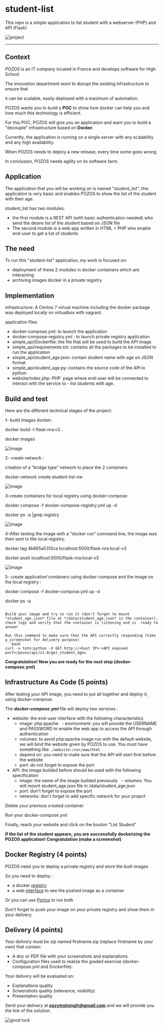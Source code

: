 # student-list 
This repo is a simple application to list student with a webserver (PHP) and API (Flask)

![project](https://user-images.githubusercontent.com/18481009/84582395-ba230b00-adeb-11ea-9453-22ed1be7e268.jpg)


------------



## Context

*POZOS*  is an IT company located in France and develops software for High School.

The innovation department want to disrupt the existing infrastructure to ensure that

it can be scalable, easily deployed with a maximum of automation.

POZOS wants you to build a **POC** to show how docker can help you and how much this technology is efficient.

For this POC, POZOS will give you an application and want you to build a "decouple" infrastructure based on **Docker**.

Currently, the application is running on a single server with any scalability and any high availability.

When POZOS needs to deploy a new release, every time some goes wrong.

In conclusion, POZOS needs agility on its software farm.


## Application


The application that you will be working on is named "*student_list*", this application is very basic and enables POZOS to show the list of the student with their age.

student_list has two modules:

- the first module is a REST API (with basic authentication needed) who send the desire list of the student based on JSON file
- The second module is a web app written in HTML + PHP who enable end-user to get a list of students

## The need


To run this "student-list" application, my work is focused on:
- deployment of these 2 modules in docker containers which are interacting
- archiving images docker in a private registry

## Implementation
infrastructure:
A Centos 7 virtual machine including the docker package was deployed locally on virtualbox with vagrant.


application files:
- docker-compose.yml: to launch the application
- docker-compose-registry.yml : to launch private registry application
- simple_api/Dockerfile: the file that will be used to build the API image 
- simple_api/requirements.txt: contains all the packages to be installed to run the application
- simple_api/student_age.json: contain student name with age on JSON format
- simple_api/student_age.py: contains the source code of the API in python
- website/index.php: PHP  page where end-user will be connected to interact with the service to - list students with age.



## Build and test

Here are the different technical stages of the project:

1- build images docker:

docker build -t flask-nra:v3 .

docker images

![image](https://github.com/ravelonanosy/mini-projet-docker/assets/138290448/7661dac8-20bf-4b72-88bc-8758746f92aa)

2- create network :

creation of a “bridge type” network to place the 2 containers

docker network create student-list-nw

![image](https://github.com/ravelonanosy/mini-projet-docker/assets/138290448/e4a747fc-8a32-431a-815f-9eee0cb2d7a3)

3-create containers for local registry using docker-compose:

docker compose -f docker-compose-registry.yml up -d

docker ps -a |grep registry

![image](https://github.com/ravelonanosy/mini-projet-docker/assets/138290448/c1b76e0d-9803-49d2-b800-2ef396b1c532)

4-After testing the image with a "docker run" command line, the image was then sent to the local registry:

docker tag 4b865a5312ca localhost:5000/flask-nra:local-v3

docker push localhost:5000/flask-nra:local-v3

![image](https://github.com/ravelonanosy/mini-projet-docker/assets/138290448/a215442f-f78d-4f62-a971-ec487c06535a)

5- create application'containers using docker-compose and the image on the local registry :

docker compose -f docker-compose.yml up -d

docker ps -a



```

Build your image and try to run it (don't forget to mount *student_age.json* file at */data/student_age.json* in the container), check logs and verify that the container is listening and is  ready to answer

Run this command to make sure that the API correctly responding (take a screenshot for delivery purpose)
```bash 
curl -u toto:python -X GET http://<host IP>:<API exposed port>/pozos/api/v1.0/get_student_ages
```

**Congratulation! Now you are ready for the next step (docker-compose.yml)**

## Infrastructure As Code (5 points)

After testing your API image, you need to put all together and deploy it, using docker-compose.

The ***docker-compose.yml*** file will deploy two services :

- website: the end-user interface with the following characteristics
   - image: php:apache
   - environment: you will provide the USERNAME and PASSWORD to enable the web app to access the API through authentication
   - volumes: to avoid php:apache image run with the default website, we will bind the website given by POZOS to use. You must have something like
`./website:/var/www/html`
   - depend on: you need to make sure that the API will start first before the website
   - port: do not forget to expose the port
- API: the image builded before should be used with the following specification
   - image: the name of the image builded previously
   - volumes: You will mount student_age.json file in /data/student_age.json
   - port: don't forget to expose the port
   - networks: don't forget to add specific network for your project

Delete your previous created container

Run your docker-compose.yml

Finally, reach your website and click on the bouton "List Student"

**If the list of the student appears, you are successfully dockerizing the POZOS application! Congratulation (make a screenshot)**

## Docker Registry (4 points)

POZOS need you to deploy a private registry and store the built images

So you need to deploy :

- a docker [registry](https://docs.docker.com/registry/ "registry")
- a web [interface](https://hub.docker.com/r/joxit/docker-registry-ui/ "interface") to see the pushed image as a container

Or you can use [Portus](http://port.us.org/ "Portus") to run both

Don't forget to push your image on your private registry and show them in your delivery.

## Delivery (4 points)

Your delivery must be zip named firstname.zip (replace firstname by your own) that contain:

- A doc or PDF file with your screenshots and explanations.
- Configuration files used to realize the graded exercise (docker-compose.yml and Dockerfile).

Your delivery will be evaluated on:

- Explanations quality
- Screenshots quality (relevance, visibility)
- Presentation quality

Send your delivery at ***eazytrainingfr@gmail.com*** and we will provide you the link of the solution.

![good luck](https://user-images.githubusercontent.com/18481009/84582398-cad38100-adeb-11ea-95e3-2a9d4c0d5437.gif)
